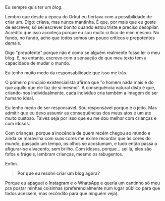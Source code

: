 Eu sempre quis ter um *blog*. 

Lembro que desde a época do Orkut eu flertava com a possibilidade de criar um. Digo: criava, mas nunca mantinha. É que, por mais que eu goste de escrever, só sei escrever bonito quando estou triste e preciso desopilar. Acredito que isso aconteça porque eu sou muito crítico de mim mesmo. No fundo, no fundo, acho que todos somos um pouco críticos e prepotentes demais. 

Digo "prepotente" porque não é como se alguém realmente fosse ler o meu blog. E, no entanto, escrevo com a sensação de que meu texto tem a capacidade de mudar o mundo.

Eu tenho muito medo da responsabilidade que isso me trás. 

O primeiro princípio existencialista afirma que "o homem nada mais é do que aquilo que ele faz de si mesmo". A consequência natural disto é que, criando-nos individualmente, cada indivíduo cria também a imagem do ser humano ideal.

Eu tenho medo de ser responsável. Sou responsável porque é o jeito. Mas admitir que eu devo assumir as consequências dos meus atos é um ato muito custoso. Talvez seja por isso que eu me dou melhor com crianças e com idosos. 

Com crianças, porque a inocência de quem recém chegou ao mundo e ainda se maravilha com suas cores me exime recordar que às cores do mundo, passado um tempo, os olhos se acostumam, e tudo então passa a afigurar-se alvacento, sem brilho. Com idosos, porque... sei lá, eles são fofos e frágeis, lembram crianças, mesmo os rabugentos. 

Enfim. 

> **Por que eu resolvi criar um blog agora?**

Porque eu apaguei o Instagram e o WhatsApp e queria um cantinho só meu pra postar minhas coisinhas (preferencialmente num lugar público para que todos acessem, mas recôndito para que ninguém veja).